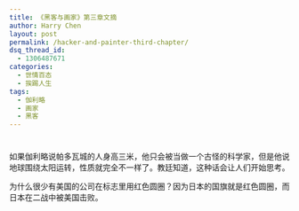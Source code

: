 ```yaml
---
title: 《黑客与画家》第三章文摘
author: Harry Chen
layout: post
permalink: /hacker-and-painter-third-chapter/
dsq_thread_id:
  - 1306487671
categories:
  - 世情百态
  - 挨踢人生
tags:
  - 伽利略
  - 画家
  - 黑客
---
```

# 

如果伽利略说帕多瓦城的人身高三米，他只会被当做一个古怪的科学家，但是他说地球围绕太阳运转，性质就完全不一样了。教廷知道，这种话会让人们开始思考。

为什么很少有美国的公司在标志里用红色圆圈？因为日本的国旗就是红色圆圈，而日本在二战中被美国击败。
